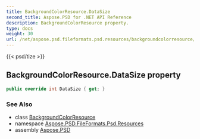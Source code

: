 ```yaml
---
title: BackgroundColorResource.DataSize
second_title: Aspose.PSD for .NET API Reference
description: BackgroundColorResource property. 
type: docs
weight: 30
url: /net/aspose.psd.fileformats.psd.resources/backgroundcolorresource/datasize/
---
```

{{< psd/tize >}}
## BackgroundColorResource.DataSize property

```csharp
public override int DataSize { get; }
```

### See Also

* class [BackgroundColorResource](../)
* namespace [Aspose.PSD.FileFormats.Psd.Resources](../../backgroundcolorresource/)
* assembly [Aspose.PSD](../../../)


